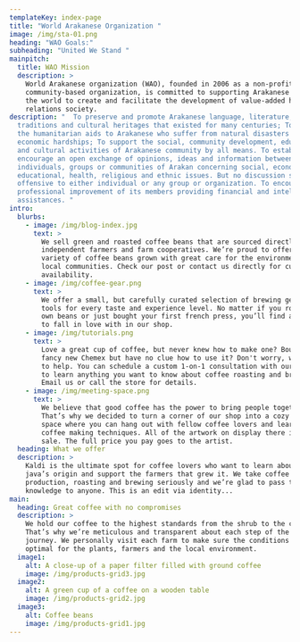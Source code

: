 ```yaml
---
templateKey: index-page
title: "World Arakanese Organization "
image: /img/sta-01.png
heading: "WAO Goals:"
subheading: "United We Stand "
mainpitch:
  title: WAO Mission
  description: >
    World Arakanese organization (WAO), founded in 2006 as a non-profit and
    community-based organization, is committed to supporting Arakanese around
    the world to create and facilitate the development of value-added human
    relations society. 
description: "  To preserve and promote Arakanese language, literature,
  traditions and cultural heritages that existed for many centuries; To provide
  the humanitarian aids to Arakanese who suffer from natural disasters or
  economic hardships; To support the social, community development, educational
  and cultural activities of Arakanese community by all means. To establish and
  encourage an open exchange of opinions, ideas and information between
  individuals, groups or communities of Arakan concerning social, economic,
  educational, health, religious and ethnic issues. But no discussion shall be
  offensive to either individual or any group or organization. To encourage the
  professional improvement of its members providing financial and intellectual
  assistances. "
intro:
  blurbs:
    - image: /img/blog-index.jpg
      text: >
        We sell green and roasted coffee beans that are sourced directly from
        independent farmers and farm cooperatives. We’re proud to offer a
        variety of coffee beans grown with great care for the environment and
        local communities. Check our post or contact us directly for current
        availability.
    - image: /img/coffee-gear.png
      text: >
        We offer a small, but carefully curated selection of brewing gear and
        tools for every taste and experience level. No matter if you roast your
        own beans or just bought your first french press, you’ll find a gadget
        to fall in love with in our shop.
    - image: /img/tutorials.png
      text: >
        Love a great cup of coffee, but never knew how to make one? Bought a
        fancy new Chemex but have no clue how to use it? Don't worry, we’re here
        to help. You can schedule a custom 1-on-1 consultation with our baristas
        to learn anything you want to know about coffee roasting and brewing.
        Email us or call the store for details.
    - image: /img/meeting-space.png
      text: >
        We believe that good coffee has the power to bring people together.
        That’s why we decided to turn a corner of our shop into a cozy meeting
        space where you can hang out with fellow coffee lovers and learn about
        coffee making techniques. All of the artwork on display there is for
        sale. The full price you pay goes to the artist.
  heading: What we offer
  description: >
    Kaldi is the ultimate spot for coffee lovers who want to learn about their
    java’s origin and support the farmers that grew it. We take coffee
    production, roasting and brewing seriously and we’re glad to pass that
    knowledge to anyone. This is an edit via identity...
main:
  heading: Great coffee with no compromises
  description: >
    We hold our coffee to the highest standards from the shrub to the cup.
    That’s why we’re meticulous and transparent about each step of the coffee’s
    journey. We personally visit each farm to make sure the conditions are
    optimal for the plants, farmers and the local environment.
  image1:
    alt: A close-up of a paper filter filled with ground coffee
    image: /img/products-grid3.jpg
  image2:
    alt: A green cup of a coffee on a wooden table
    image: /img/products-grid2.jpg
  image3:
    alt: Coffee beans
    image: /img/products-grid1.jpg
---
```

